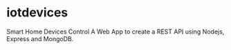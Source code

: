 # iotdevices
Smart Home Devices Control
A Web App to create a REST API using Nodejs, Express and MongoDB. 
